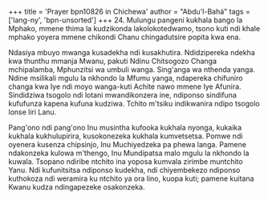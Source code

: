 +++
title = 'Prayer bpn10826 in Chichewa'
author = "Abdu'l-Bahá"
tags = ['lang-ny', 'bpn-unsorted']
+++
24.	Mulungu pangeni kukhala bango la Mphako, mmene thima la kudzikonda lakolokotedwamo, tsono kuti ndi khale mphako yoyera mmene chikondi Chanu chingadutsire popita kwa ena.  

Ndasiya mbuyo mwanga kusadekha ndi kusakhutira. Ndidzipereka ndekha kwa thunthu mmanja Mwanu, pakuti Ndinu Chitsogozo Changa mchipalamba, Mphunzitsi wa umbuli wanga. Sing'anga wa nthenda yanga. Ndine msilikali mgulu la nkhondo la Mfumu yanga, ndapereka chifuniro changa kwa Iye ndi moyo wanga-kuti Achite nawo mmene Iye Afunira. Sindidziwa tsogolo ndi lotani mwandikonzera ine, ndiponso sindifuna kufufunza kapena kufuna kudziwa. Tchito m'tsiku indikwanira ndipo tsogolo lonse liri Lanu. 

Pang'ono ndi pang'ono Inu musintha kufooka kukhala nyonga, kukaika kukhala kukhulupirira, kusokonezeka kukhala kumvetsetsa. Pomwe ndi oyenera kusenza chipsinjo, Inu Muchiyedzeka pa phewa langa. Pamene ndakonzeka kulowa m'thengo, Inu Mundipatsa malo mgulu la nkhondo la kuwala. Tsopano ndiribe ntchito ina yoposa kumvala zirimbe muntchito Yanu. Ndi kufunitsitsa ndiponso kudekha, ndi chiyembekezo ndiponso kuthokoza ndi weramira ku ntchito ya ora lino, kuopa kuti; pamene kuitana Kwanu kudza ndingapezeke osakonzeka.
